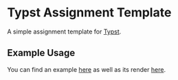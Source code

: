 # Typst Assignment Template

A simple assignment template for [Typst](https://typst.app/).

## Example Usage

You can find an example [here](./example.typ) as well as its render [here](./example.pdf). 
